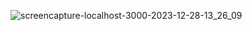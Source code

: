 ![screencapture-localhost-3000-2023-12-28-13_26_09](https://github.com/shrutigajera102/Unplash-API/assets/146714862/1bc29f49-8f51-4812-bc18-825993557e96)

